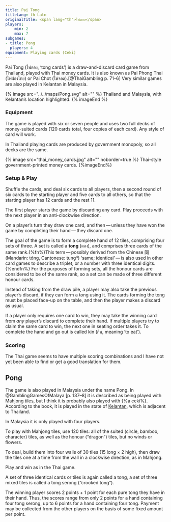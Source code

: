 ```yaml
---
title: Pai Tong
titleLang: th-Latn
originalTitle: <span lang="th">ไพ่ตอง</span>
players: 
    min: 2
    max: 7
subgames:
- title: Pong
  players: 4
equipment: Playing cards (Ceki)
---
```


<p class="lead">
<span class="noun aka" lang="th-Latn">Pai Tong</span> (<span lang="th" class="aka">ไพ่ตอง</span>, ‘<span lang="th-Latn">tong</span> cards’) is a draw-and-discard card game from Thailand, played with Thai money cards. It is also known as <span class="noun" lang="th-Latn" class="aka">Pai Phong Thai</span> (<span lang="th" class="aka">ไพ่ผ่องไทย</span>) or <span class="noun" lang="th-Latn" class="aka">Pai Chot</span> (<span lang="th" class="aka">ไพ่จอด</span>).[@ThaiGambling p. 71–6] Very similar games are also played in Kelantan in Malaysia.
</p>


<!-- excerpt -->

{% image src="../../maps/Pong.svg" alt="" %}
Thailand and Malaysia, with Kelantan’s location highlighted.
{% imageEnd %}

### Equipment

The game is played with six or seven people and uses two full decks of
money-suited cards (120 cards total, four copies of each card). Any style of
card will work.

In Thailand playing cards are produced by government monopoly, so all decks are
the same.

{% image src="thai_money_cards.jpg" alt="" noborder=true %}
Thai-style government-printed money cards.
{%imageEnd%}

### Setup & Play

Shuffle the cards, and deal six cards to all players, then a second round of six
cards to the starting player and five cards to all others, so that the starting
player has 12 cards and the rest 11.

The first player starts the game by discarding any card. Play proceeds with the
next player in an anti-clockwise direction.

On a player’s turn they draw one card, and then — unless they have won the
game by completing their hand — they discard one. 

The goal of the game is to form a complete hand of 12 tiles, comprising four sets of three. A set is called a **<span lang="th-Latn">tong</span>** (<span lang="th">ตอง</span>), and comprises three cards of the same rank.{%fn%}This term — possibly derived from the Chinese <span lang="zh">同</span> (Mandarin: <span lang="cmn-Latn-pinyin">tóng</span>, Cantonese: <span lang="yue-Latn-jyutping">tung⁴</span>) ‘same; identical’ — is also used in other card games to describe a triplet, or a number with three identical digits.{%endfn%} For the purposes of forming sets, all the honour cards are considered to be of the same rank, so a set can be made of three different honour cards.

Instead of taking from the draw pile, a player may also take the previous
player’s discard, if they can form a <span lang="th-Latn">tong</span> using it.
The cards forming the <span lang="th-Latn">tong</span> must be placed face-up on
the table, and then the player makes a discard as usual.
 
If a player only requires one card to win, they may take the winning card from
*any* player’s discard to complete their hand. If multiple players try to claim
the same card to win, the next one in seating order takes it. To complete the
hand and go out is called <span lang="th-Latn">kin</span> (<span
lang="th">กิน</span>, meaning ‘to eat’).

### Scoring

The Thai game seems to have multiple scoring combinations and I have not yet been
able to find or get a good translation for them.

## Pong

The game is also played in Malaysia under the name <span class="noun aka" lang="ms">Pong</span>. In @GamblingGamesOfMalaya [p. 137–8] it is described as being played with Mahjong tiles, but I think it is probably also played with {%a ceki%}. According to the book, it is played in the state of [Kelantan](https://en.wikipedia.org/wiki/Kelantan), which is adjacent to Thailand.

In Malaysia it is only played with four players.

To play with Mahjong tiles, use 120 tiles: all of the suited (circle, bamboo,
character) tiles, as well as the honour (“dragon”) tiles, but no winds or
flowers.

To deal, build them into four walls of 30 tiles (15 long × 2 high), then draw
the tiles one at a time from the wall in a clockwise direction, as in Mahjong.

Play and win as in the Thai game.

A set of three identical cards or tiles is again called a <span lang="ms">tong</span>,
a set of three mixed tiles is called a <span lang="ms">tong serong</span>
(“crooked <span lang="ms">tong</span>”).

The winning player scores 2 points + 1 point for each pure <span
lang="ms">tong</span> they have in their hand. Thus, the scores range from only
2 points for a hand containing four <span lang="ms">tong serong</span>, up to 6
points for a hand containing four <span lang="ms">tong</span>. Payment may be
collected from the other players on the basis of some fixed amount per point.
